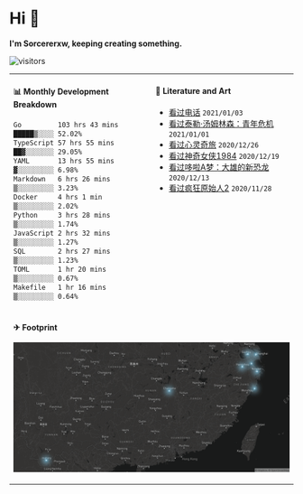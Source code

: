 # Hi 👋

**I'm Sorcererxw, keeping creating something.**

![visitors](https://visitor-badge.glitch.me/badge?page_id=sorcererxw.sorcererx)

<table width="800px">
<tr>
<td valign="top" width="50%">

#### 📊 Monthly Development Breakdown

<!--START_SECTION:waka-->
```text
Go         103 hrs 43 mins █████▒░░░░ 52.02%
TypeScript 57 hrs 55 mins  ██▓░░░░░░░ 29.05%
YAML       13 hrs 55 mins  ▓░░░░░░░░░ 6.98%
Markdown   6 hrs 26 mins   ▒░░░░░░░░░ 3.23%
Docker     4 hrs 1 min     ▒░░░░░░░░░ 2.02%
Python     3 hrs 28 mins   ▒░░░░░░░░░ 1.74%
JavaScript 2 hrs 32 mins   ▒░░░░░░░░░ 1.27%
SQL        2 hrs 27 mins   ▒░░░░░░░░░ 1.23%
TOML       1 hr 20 mins    ▒░░░░░░░░░ 0.67%
Makefile   1 hr 16 mins    ▒░░░░░░░░░ 0.64%
```
<!--END_SECTION:waka-->

<td valign="top" width="50%">

#### 💃 Literature and Art

<!--START_SECTION:douban-->
* [看过电话](http://movie.douban.com/subject/30346025/) <code>2021/01/03</code>
* [看过泰勒·汤姆林森：青年危机](http://movie.douban.com/subject/34979178/) <code>2021/01/01</code>
* [看过心灵奇旅](http://movie.douban.com/subject/24733428/) <code>2020/12/26</code>
* [看过神奇女侠1984](http://movie.douban.com/subject/27073752/) <code>2020/12/19</code>
* [看过哆啦A梦：大雄的新恐龙](http://movie.douban.com/subject/34454004/) <code>2020/12/13</code>
* [看过疯狂原始人2](http://movie.douban.com/subject/24298954/) <code>2020/11/28</code>

<!--END_SECTION:douban-->

</td>
</tr>
<tr>
<td colspan="2">

#### ✈ Footprint

![footprint](./footprint.png)

</td>
</tr>
</table>


